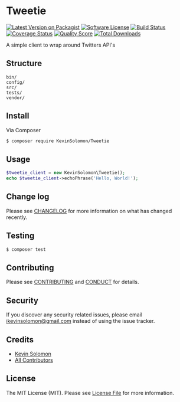 # Tweetie

[![Latest Version on Packagist][ico-version]][link-packagist]
[![Software License][ico-license]](LICENSE.md)
[![Build Status][ico-travis]][link-travis]
[![Coverage Status][ico-scrutinizer]][link-scrutinizer]
[![Quality Score][ico-code-quality]][link-code-quality]
[![Total Downloads][ico-downloads]][link-downloads]

A simple client to wrap around Twitters API's

## Structure

```
bin/
config/
src/
tests/
vendor/
```


## Install

Via Composer

``` bash
$ composer require KevinSolomon/Tweetie
```

## Usage

``` php
$tweetie_client = new KevinSolomon\Tweetie();
echo $tweetie_client->echoPhrase('Hello, World!');
```

## Change log

Please see [CHANGELOG](CHANGELOG.md) for more information on what has changed recently.

## Testing

``` bash
$ composer test
```

## Contributing

Please see [CONTRIBUTING](CONTRIBUTING.md) and [CONDUCT](CONDUCT.md) for details.

## Security

If you discover any security related issues, please email ikevinsolomon@gmail.com instead of using the issue tracker.

## Credits

- [Kevin Solomon][link-author]
- [All Contributors][link-contributors]

## License

The MIT License (MIT). Please see [License File](LICENSE.md) for more information.

[ico-version]: https://img.shields.io/packagist/v/KevinSolomon/Tweetie.svg?style=flat-square
[ico-license]: https://img.shields.io/badge/license-MIT-brightgreen.svg?style=flat-square
[ico-travis]: https://img.shields.io/travis/KevinSolomon/Tweetie/master.svg?style=flat-square
[ico-scrutinizer]: https://img.shields.io/scrutinizer/coverage/g/KevinSolomon/Tweetie.svg?style=flat-square
[ico-code-quality]: https://img.shields.io/scrutinizer/g/KevinSolomon/Tweetie.svg?style=flat-square
[ico-downloads]: https://img.shields.io/packagist/dt/KevinSolomon/Tweetie.svg?style=flat-square

[link-packagist]: https://packagist.org/packages/KevinSolomon/Tweetie
[link-travis]: https://travis-ci.org/KevinSolomon/Tweetie
[link-scrutinizer]: https://scrutinizer-ci.com/g/KevinSolomon/Tweetie/code-structure
[link-code-quality]: https://scrutinizer-ci.com/g/KevinSolomon/Tweetie
[link-downloads]: https://packagist.org/packages/KevinSolomon/Tweetie
[link-author]: https://github.com/ikevinsolomon
[link-contributors]: ../../contributors
